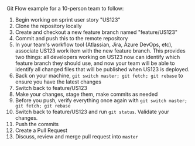 Git Flow example for a 10-person team to follow:

1. Begin working on sprint user story "US123"
1. Clone the repository locally
1. Create and checkout a new feature branch named "feature/US123"
1. Commit and push this to the remote repository 
1. In your team's workflow tool (Atlassian, Jira, Azure DevOps, etc), 
associate US123 work item with the new feature branch. 
This provides two things: all developers working on
US123 now can identify which feature branch they should use,
and now your team will be able to identify all changed files
that will be published when US123 is deployed.  
2. Back on your machine, 
`git switch master; git fetch; git rebase` 
to ensure you have the latest changes
1. Switch back to feature/US123
4. Make your changes, stage them, make commits as needed
1. Before you push, verify everything once again with 
`git switch master; git fetch; git rebase`
1. Switch back to feature/US123 and run `git status`. Validate
your changes. 
6. Push the commits
7. Create a Pull Request
8. Discuss, review and merge pull request into `master`
